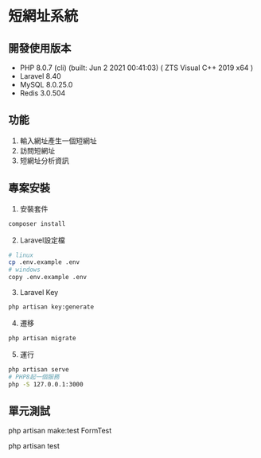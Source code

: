 # 短網址系統

## 開發使用版本
+ PHP 8.0.7 (cli) (built: Jun  2 2021 00:41:03) ( ZTS Visual C++ 2019 x64 )
+ Laravel 8.40
+ MySQL 8.0.25.0
+ Redis 3.0.504

## 功能
1. 輸入網址產生一個短網址
2. 訪問短網址
3. 短網址分析資訊

## 專案安裝
1. 安裝套件
```bash
composer install
```
2. Laravel設定檔
```bash
# linux
cp .env.example .env
# windows
copy .env.example .env
```
3. Laravel Key
```bash
php artisan key:generate
```
4. 遷移
```bash
php artisan migrate
```
5. 運行
```bash
php artisan serve
# PHP8起一個服務
php -S 127.0.0.1:3000
```

## 單元測試
php artisan make:test FormTest

php artisan test
